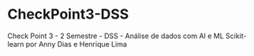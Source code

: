 # CheckPoint3-DSS
Check Point 3 - 2 Semestre - DSS - Análise de dados com AI e ML Scikit-learn por Anny Dias e Henrique Lima
